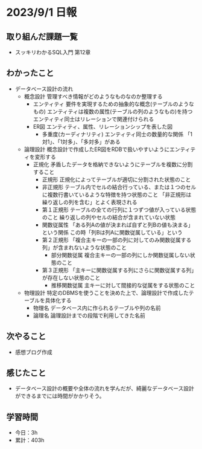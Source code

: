 # 2023/9/1 日報
## 取り組んだ課題一覧
- スッキリわかるSQL入門 第12章

## わかったこと
- データベース設計の流れ
  - 概念設計
    管理すべき情報がどのようなものなのか整理する
    - エンティティ
      要件を実現するための抽象的な概念(テーブルのようなもの)
      エンティティは複数の属性(テーブルの列のようなもの)を持つ
      エンティティ同士はリレーションで関連付けられる
    - ER図
      エンティティ、属性、リレーションシップを表した図
      - 多重度(カーディナリティ)
        エンティティ同士の数量的な関係
        「1対1」、「1対多」、「多対多」がある
  - 論理設計
    概念設計で作成したER図をRDBで扱いやすいようにエンティティを変形する
    - 正規化
      矛盾したデータを格納できないようにテーブルを複数に分割すること
      - 正規形
        正規化によってテーブルが適切に分割された状態のこと
      - 非正規形
        テーブル内でセルの結合行っている、または１つのセルに複数行書いているような特徴を持つ状態のこと
        「非正規形は繰り返しの列を含む」とよく表現される
      - 第１正規形
        テーブルの全ての行列に１つずつ値が入っている状態のこと
        繰り返しの列やセルの結合が含まれていない状態
      - 関数従属性
        「ある列Aの値が決まれば自ずと列Bの値も決まる」という関係
        この時「列Bは列Aに関数従属している」という
      - 第２正規形
        「複合主キーの一部の列に対してのみ関数従属する列」が含まれないような状態のこと
        - 部分関数従属
          複合主キーの一部の列にしか関数従属しない状態のこと
      - 第３正規形
        「主キーに関数従属する列にさらに関数従属する列」が存在しない状態のこと
        - 推移関数従属
          主キーに対して間接的な従属をする状態のこと
  - 物理設計
    特定のDBMSを使うことを決めた上で、論理設計で作成したテーブルを具体化する
    - 物理名
      データベース内に作られるテーブルや列の名前
    - 論理名
      論理設計までの段階で利用してきた名前
      
## 次やること
- 感想ブログ作成

## 感じたこと
- データベース設計の概要や全体の流れを学んだが、綺麗なデータベース設計ができるまでには時間がかかりそう。
  
## 学習時間
- 今日：3h
- 累計：403h

